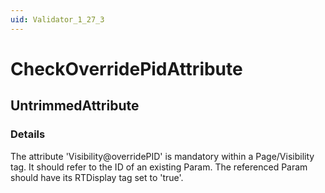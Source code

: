 ```yaml
---
uid: Validator_1_27_3
---
```


# CheckOverridePidAttribute

## UntrimmedAttribute

<!-- Description, Properties, ... sections are auto-generated. -->
<!-- REPLACE ME AUTO-GENERATION -->

### Details

The attribute 'Visibility@overridePID' is mandatory within a Page/Visibility tag. It should refer to the ID of an existing Param. The referenced Param should have its RTDisplay tag set to 'true'.

<!-- Uncomment to add example code -->
<!--### Example code-->
